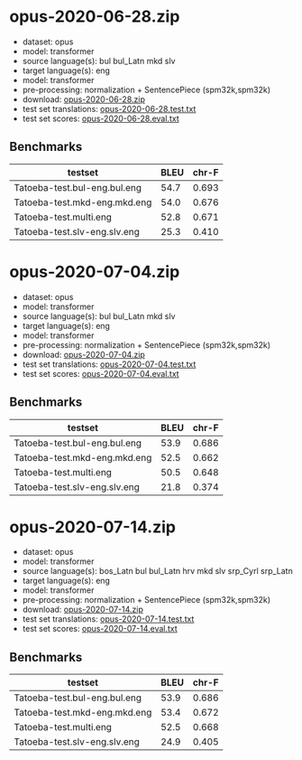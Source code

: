 # opus-2020-06-28.zip

* dataset: opus
* model: transformer
* source language(s): bul bul_Latn mkd slv
* target language(s): eng
* model: transformer
* pre-processing: normalization + SentencePiece (spm32k,spm32k)
* download: [opus-2020-06-28.zip](https://object.pouta.csc.fi/Tatoeba-MT-models/zls-eng/opus-2020-06-28.zip)
* test set translations: [opus-2020-06-28.test.txt](https://object.pouta.csc.fi/Tatoeba-MT-models/zls-eng/opus-2020-06-28.test.txt)
* test set scores: [opus-2020-06-28.eval.txt](https://object.pouta.csc.fi/Tatoeba-MT-models/zls-eng/opus-2020-06-28.eval.txt)

## Benchmarks

| testset               | BLEU  | chr-F |
|-----------------------|-------|-------|
| Tatoeba-test.bul-eng.bul.eng 	| 54.7 	| 0.693 |
| Tatoeba-test.mkd-eng.mkd.eng 	| 54.0 	| 0.676 |
| Tatoeba-test.multi.eng 	| 52.8 	| 0.671 |
| Tatoeba-test.slv-eng.slv.eng 	| 25.3 	| 0.410 |

# opus-2020-07-04.zip

* dataset: opus
* model: transformer
* source language(s): bul bul_Latn mkd slv
* target language(s): eng
* model: transformer
* pre-processing: normalization + SentencePiece (spm32k,spm32k)
* download: [opus-2020-07-04.zip](https://object.pouta.csc.fi/Tatoeba-MT-models/zls-eng/opus-2020-07-04.zip)
* test set translations: [opus-2020-07-04.test.txt](https://object.pouta.csc.fi/Tatoeba-MT-models/zls-eng/opus-2020-07-04.test.txt)
* test set scores: [opus-2020-07-04.eval.txt](https://object.pouta.csc.fi/Tatoeba-MT-models/zls-eng/opus-2020-07-04.eval.txt)

## Benchmarks

| testset               | BLEU  | chr-F |
|-----------------------|-------|-------|
| Tatoeba-test.bul-eng.bul.eng 	| 53.9 	| 0.686 |
| Tatoeba-test.mkd-eng.mkd.eng 	| 52.5 	| 0.662 |
| Tatoeba-test.multi.eng 	| 50.5 	| 0.648 |
| Tatoeba-test.slv-eng.slv.eng 	| 21.8 	| 0.374 |

# opus-2020-07-14.zip

* dataset: opus
* model: transformer
* source language(s): bos_Latn bul bul_Latn hrv mkd slv srp_Cyrl srp_Latn
* target language(s): eng
* model: transformer
* pre-processing: normalization + SentencePiece (spm32k,spm32k)
* download: [opus-2020-07-14.zip](https://object.pouta.csc.fi/Tatoeba-MT-models/zls-eng/opus-2020-07-14.zip)
* test set translations: [opus-2020-07-14.test.txt](https://object.pouta.csc.fi/Tatoeba-MT-models/zls-eng/opus-2020-07-14.test.txt)
* test set scores: [opus-2020-07-14.eval.txt](https://object.pouta.csc.fi/Tatoeba-MT-models/zls-eng/opus-2020-07-14.eval.txt)

## Benchmarks

| testset               | BLEU  | chr-F |
|-----------------------|-------|-------|
| Tatoeba-test.bul-eng.bul.eng 	| 53.9 	| 0.686 |
| Tatoeba-test.mkd-eng.mkd.eng 	| 53.4 	| 0.672 |
| Tatoeba-test.multi.eng 	| 52.5 	| 0.668 |
| Tatoeba-test.slv-eng.slv.eng 	| 24.9 	| 0.405 |

